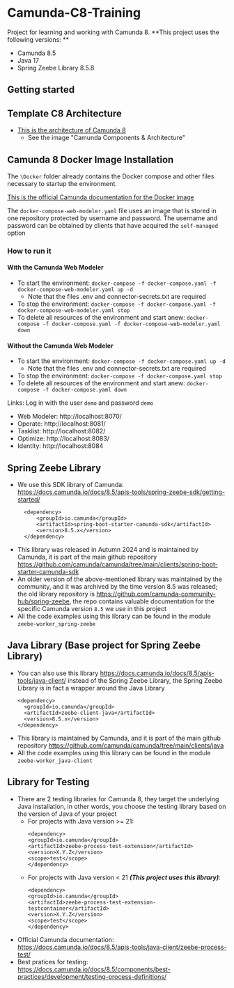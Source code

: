 # Camunda-C8-Training

Project for learning and working with Camunda 8.
**This project uses the following versions: **
- Camunda 8.5
- Java 17
- Spring Zeebe Library 8.5.8 

## Getting started

## Template C8 Architecture

- [This is the architecture of Camunda 8](https://docs.camunda.io/docs/8.5/guides/)
  - See the image "Camunda Components & Architecture"

## Camunda 8 Docker Image Installation

The `\Docker` folder already contains the Docker compose and other files necessary to startup the environment. 

[This is the official Camunda documentation for the Docker image](https://docs.camunda.io/docs/8.5/self-managed/setup/deploy/local/docker-compose/)

The `docker-compose-web-modeler.yaml` file uses an image that is stored in one repository protected by username and password.
The username and password can be obtained by clients that have acquired the `self-managed` option

### How to run it

#### With the Camunda Web Modeler

- To start the environment: ``docker-compose -f docker-compose.yaml -f docker-compose-web-modeler.yaml up -d``
  - Note that the files .env and connector-secrets.txt are required
- To stop the environment: ``docker-compose -f docker-compose.yaml -f docker-compose-web-modeler.yaml stop``
- To delete all resources of the environment and start anew: ``docker-compose -f docker-compose.yaml -f docker-compose-web-modeler.yaml down``

#### Without the Camunda Web Modeler

- To start the environment: ``docker-compose -f docker-compose.yaml up -d``
  - Note that the files .env and connector-secrets.txt are required
- To stop the environment: ``docker-compose -f docker-compose.yaml stop``
- To delete all resources of the environment and start anew: ``docker-compose -f docker-compose.yaml down``

Links:
Log in with the user ``demo`` and password ``demo``

* Web Modeler: http://localhost:8070/
* Operate: http://localhost:8081/
* Tasklist: http://localhost:8082/
* Optimize: http://localhost:8083/
* Identity: http://localhost:8084

## Spring Zeebe Library

* We use this SDK library of Camunda: https://docs.camunda.io/docs/8.5/apis-tools/spring-zeebe-sdk/getting-started/
  ````angular2html
    <dependency>
        <groupId>io.camunda</groupId>
        <artifactId>spring-boot-starter-camunda-sdk</artifactId>
        <version>8.5.x</version>
    </dependency>
  ````
* This library was released in Autumn 2024 and is maintained by Camunda, it is part of the main github repository https://github.com/camunda/camunda/tree/main/clients/spring-boot-starter-camunda-sdk
* An older version of the above-mentioned library was maintained by the community, and it was archived by the time version 8.5 was released; the old library repository is https://github.com/camunda-community-hub/spring-zeebe, the repo contains valuable documentation for the specific Camunda version `8.5` we use in this project
* All the code examples using this library can be found in the module `zeebe-worker_spring-zeebe`

## Java Library (Base project for Spring Zeebe Library)

* You can also use this library https://docs.camunda.io/docs/8.5/apis-tools/java-client/ instead of the Spring Zeebe Library, the Spring Zeebe Library is in fact a wrapper around the Java Library
    ````angular2html
    <dependency>
      <groupId>io.camunda</groupId>
      <artifactId>zeebe-client-java</artifactId>
      <version>8.5.x</version>
    </dependency>
    ````
* This library is maintained by Camunda, and it is part of the main github repository https://github.com/camunda/camunda/tree/main/clients/java
* All the code examples using this library can be found in the module `zeebe-worker_java-client`

## Library for Testing

* There are 2 testing libraries for Camunda 8, they target the underlying Java installation, in other words, you choose the testing library based on the version of Java of your project
  * For projects with Java version >= 21:
    ````angular2html
    <dependency>
    <groupId>io.camunda</groupId>
    <artifactId>zeebe-process-test-extension</artifactId>
    <version>X.Y.Z</version>
    <scope>test</scope>
    </dependency>
    ````
  * For projects with Java version < 21 ***(This project uses this library)***:
    ````angular2html
    <dependency>
    <groupId>io.camunda</groupId>
    <artifactId>zeebe-process-test-extension-testcontainer</artifactId>
    <version>X.Y.Z</version>
    <scope>test</scope>
    </dependency>
    ````
* Official Camunda documentation: https://docs.camunda.io/docs/8.5/apis-tools/java-client/zeebe-process-test/ 
* Best pratices for testing: https://docs.camunda.io/docs/8.5/components/best-practices/development/testing-process-definitions/
